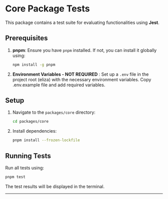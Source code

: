 # Core Package Tests

This package contains a test suite for evaluating functionalities using **Jest**.

## Prerequisites

1. **pnpm**: Ensure you have `pnpm` installed. If not, you can install it globally using:

    ```bash
    npm install -g pnpm
    ```

2. **Environment Variables - NOT REQUIRED** : Set up a `.env` file in the project root (eliza) with the necessary environment variables. Copy .env.example file and add required variables.

## Setup

1. Navigate to the `packages/core` directory:

    ```bash
    cd packages/core
    ```

2. Install dependencies:
    ```bash
    pnpm install --frozen-lockfile
    ```

## Running Tests

Run all tests using:

```bash
pnpm test
```

The test results will be displayed in the terminal.

---
